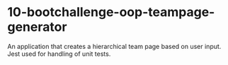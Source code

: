 # 10-bootchallenge-oop-teampage-generator
An application that creates a hierarchical team page based on user input. Jest used for handling of unit tests.
